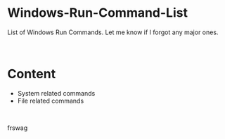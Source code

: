 # Windows-Run-Command-List  
List of Windows Run Commands. Let me know if I forgot any major ones.  

<br>

# Content  
* System related commands  
* File related commands

<br>

frswag
